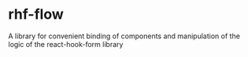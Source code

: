 # rhf-flow
A library for convenient binding of components and manipulation of the logic of the react-hook-form library
